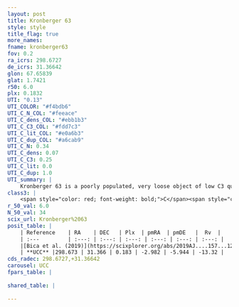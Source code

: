 ```yaml
---
layout: post
title: Kronberger 63
style: style
title_flag: true
more_names: 
fname: kronberger63
fov: 0.2
ra_icrs: 298.6727
de_icrs: 31.36642
glon: 67.65839
glat: 1.7421
r50: 6.0
plx: 0.1832
UTI: "0.13"
UTI_COLOR: "#f4bdb6"
UTI_C_N_COL: "#feeace"
UTI_C_dens_COL: "#ebb1b3"
UTI_C_C3_COL: "#fdd7c3"
UTI_C_lit_COL: "#e0a6b3"
UTI_C_dup_COL: "#a6cab9"
UTI_C_N: 0.34
UTI_C_dens: 0.07
UTI_C_C3: 0.25
UTI_C_lit: 0.0
UTI_C_dup: 1.0
UTI_summary: |
    Kronberger 63 is a poorly populated, very loose object of low C3 quality. It is rarely studied in the literature, with no articles listed in the last 6 years.
class3: |
    <span style="color: red; font-weight: bold;">C</span><span style="color: red; font-weight: bold;">C</span>
r_50_val: 6.0
N_50_val: 34
scix_url: Kronberger%2063
posit_table: |
    | Reference    | RA    | DEC   | Plx  | pmRA  | pmDE   |  Rv  |
    | :---         | :---: | :---: | :---: | :---: | :---: | :---: |
    |[Bica et al. (2019)](https://scixplorer.org/abs/2019AJ....157...12B) | 298.664 | 31.365 | -- | -- | -- | -- |
    | **UCC** |298.673 | 31.366 | 0.183 | -2.982 | -5.944 | -13.32 | 
cds_radec: 298.6727,+31.36642
carousel: UCC
fpars_table: |
    
shared_table: |
    
---
```

